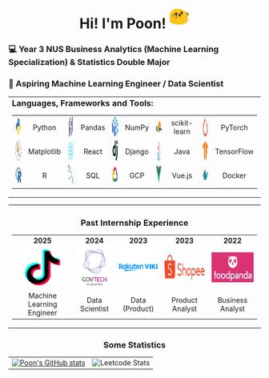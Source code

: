 <h1 align="center">
    Hi! I'm Poon!
    <img src="party_blob.gif" alt="Blob" width="40px" padding="0"/>
</h1>

<h3 align="left">💻 Year 3 NUS Business Analytics (Machine Learning Specialization) & Statistics Double Major</h3>
<h3 align="left">🤖 Aspiring Machine Learning Engineer / Data Scientist</h3>

<table style="width: 100%; table-layout: fixed;">
  <tr>
    <td valign="top" width="100%">
      <h3 style="margin: 0; padding: 0;">Languages, Frameworks and Tools:</h3>
      <table align="center" width="100%" style="border-collapse: collapse;">
        <tr>
          <td align="center"><a href="https://www.python.org" target="_blank" rel="noreferrer"><img src="https://raw.githubusercontent.com/devicons/devicon/master/icons/python/python-original.svg" alt="Python" width="40" height="40" /></a></td>
          <td align="center">Python</td>
          <td align="center"><a href="https://pandas.pydata.org/" target="_blank" rel="noreferrer"><img src="https://raw.githubusercontent.com/devicons/devicon/2ae2a900d2f041da66e950e4d48052658d850630/icons/pandas/pandas-original.svg" alt="Pandas" width="40" height="40" /></a></td>
          <td align="center">Pandas</td>
          <td align="center"><a href="https://numpy.org/" target="_blank" rel="noreferrer"><img src="https://raw.githubusercontent.com/devicons/devicon/master/icons/numpy/numpy-original.svg" alt="NumPy" width="40" height="40" /></a></td>
          <td align="center">NumPy</td>
          <td align="center"><a href="https://scikit-learn.org/" target="_blank" rel="noreferrer"><img src="https://raw.githubusercontent.com/devicons/devicon/master/icons/scikitlearn/scikitlearn-original.svg" alt="scikit-learn" width="40" height="40" /></a></td>
          <td align="center">scikit-learn</td>
          <td align="center"><a href="https://pytorch.org/" target="_blank" rel="noreferrer"><img src="https://raw.githubusercontent.com/devicons/devicon/master/icons/pytorch/pytorch-original.svg" alt="PyTorch" width="40" height="40" /></a></td>
          <td align="center">PyTorch</td>
        </tr>
        <tr>
          <td align="center"><a href="https://matplotlib.org/" target="_blank" rel="noreferrer"><img src="https://raw.githubusercontent.com/devicons/devicon/master/icons/matplotlib/matplotlib-original.svg" alt="Matplotlib" width="40" height="40" /></a></td>
          <td align="center">Matplotlib</td>
          <td align="center"><a href="https://reactjs.org/" target="_blank" rel="noreferrer"><img src="https://raw.githubusercontent.com/devicons/devicon/master/icons/react/react-original.svg" alt="React" width="40" height="40" /></a></td>
          <td align="center">React</td>
          <td align="center"><a href="https://www.djangoproject.com/" target="_blank" rel="noreferrer"><img src="https://raw.githubusercontent.com/devicons/devicon/master/icons/django/django-plain.svg" alt="Django" width="40" height="40" /></a></td>
          <td align="center">Django</td>
          <td align="center"><a href="https://www.java.com/" target="_blank" rel="noreferrer"><img src="https://raw.githubusercontent.com/devicons/devicon/master/icons/java/java-original.svg" alt="Java" width="40" height="40" /></a></td>
          <td align="center">Java</td>
          <td align="center"><a href="https://www.tensorflow.org/" target="_blank" rel="noreferrer"><img src="https://raw.githubusercontent.com/devicons/devicon/master/icons/tensorflow/tensorflow-original.svg" alt="TensorFlow" width="40" height="40" /></a></td>
          <td align="center">TensorFlow</td>
        </tr>
        <tr>
          <td align="center"><a href="https://www.r-project.org/" target="_blank" rel="noreferrer"><img src="https://raw.githubusercontent.com/devicons/devicon/master/icons/r/r-original.svg" alt="R" width="40" height="40" /></a></td>
          <td align="center">R</td>
          <td align="center"><a href="https://www.mysql.com/" target="_blank" rel="noreferrer"><img src="https://raw.githubusercontent.com/devicons/devicon/master/icons/mysql/mysql-original.svg" alt="SQL" width="40" height="40" /></a></td>
          <td align="center">SQL</td>
          <td align="center"><a href="https://cloud.google.com/" target="_blank" rel="noreferrer"><img src="https://raw.githubusercontent.com/devicons/devicon/master/icons/googlecloud/googlecloud-original.svg" alt="GCP" width="40" height="40" /></a></td>
          <td align="center">GCP</td>
          <td align="center"><a href="https://vuejs.org/" target="_blank" rel="noreferrer"><img src="https://raw.githubusercontent.com/devicons/devicon/master/icons/vuejs/vuejs-original.svg" alt="Vue.js" width="40" height="40" /></a></td>
          <td align="center">Vue.js</td>
          <td align="center"><a href="https://www.docker.com/" target="_blank" rel="noreferrer"><img src="https://raw.githubusercontent.com/devicons/devicon/master/icons/docker/docker-original.svg" alt="Docker" width="40" height="40" /></a></td>
          <td align="center">Docker</td>
        </tr>
      </table>
    </td>
  </tr>
</table>

<table style="width: 100%; table-layout: fixed;">
  <tr>
    <td valign="top" width="100%">
    <h3 style="text-align: center; margin-bottom: 10px;">Past Internship Experience</h3>
    <table style="width: 100%; text-align: center; table-layout: fixed; border-collapse: collapse;">
      <tr>
        <!-- Year Row -->
        <td style="text-align: center;"><b>2025</b></td>
        <td style="text-align: center;"><b>2024</b></td>
        <td style="text-align: center;"><b>2023</b></td>
        <td style="text-align: center;"><b>2023</b></td>
        <td style="text-align: center;"><b>2022</b></td>
      </tr>
      <tr>
        <!-- Company Icon Row -->
        <td style="text-align: center;"><img src="tiktok.png" alt="TikTok" width="80" height="80"></td>
        <td style="text-align: center;"><img src="govtech.png" alt="GovTech" width="80" height="80"></td>
        <td style="text-align: center;"><img src="rakuten-viki.png" alt="Rakuten Viki" width="80" height="80"></td>
        <td style="text-align: center;"><img src="shopee-new.png" alt="Shopee" width="120" height="50"></td>
        <td style="text-align: center;"><img src="foodpanda.jpeg" alt="foodpanda" width="120" height="60"></td>
      </tr>
      <tr>
        <!-- Role Row -->
        <td style="text-align: center;">Machine Learning Engineer</td>
        <td style="text-align: center;">Data Scientist</td>
        <td style="text-align: center;">Data (Product)</td>
        <td style="text-align: center;">Product Analyst</td>
        <td style="text-align: center;">Business Analyst</td>
      </tr>
    </table>
    </td>
  </tr>
</table>

<table>
  <tr>
      <h3 style="text-align: center; margin-bottom: 10px;">Some Statistics</h3>
    <td>
      <a href="https://github.com/anuraghazra/github-readme-stats">
        <img src="https://github-readme-stats.vercel.app/api?username=poon-zx" alt="Poon's GitHub stats" />
      </a>
    </td>
    <td>
      <img src="https://leetcard.jacoblin.cool/poonzx?ext=heatmap" alt="Leetcode Stats" />
    </td>
  </tr>
</table>
